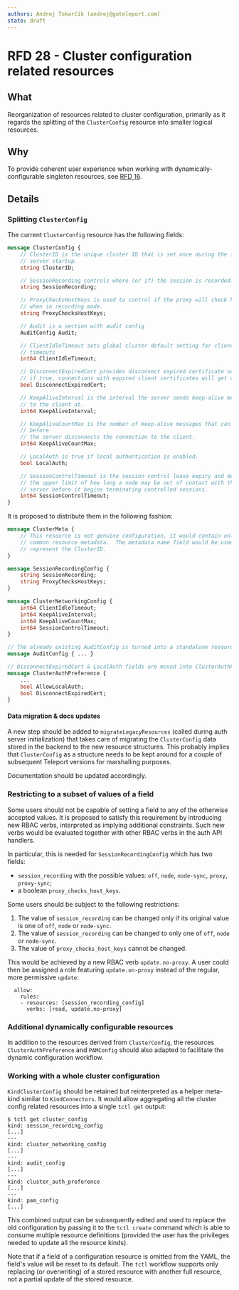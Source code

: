 ```yaml
---
authors: Andrej Tokarčík (andrej@goteleport.com)
state: draft
---
```


# RFD 28 - Cluster configuration related resources

## What

Reorganization of resources related to cluster configuration, primarily as it
regards the splitting of the `ClusterConfig` resource into smaller logical
resources.

## Why

To provide coherent user experience when working with dynamically-configurable singleton resources,
see [RFD 16](https://github.com/gravitational/teleport/blob/master/rfd/0016-dynamic-configuration.md).

## Details

### Splitting `ClusterConfig`

The current `ClusterConfig` resource has the following fields:

```proto
message ClusterConfig {
    // ClusterID is the unique cluster ID that is set once during the first auth
    // server startup.
    string ClusterID;

    // SessionRecording controls where (or if) the session is recorded.
    string SessionRecording;

    // ProxyChecksHostKeys is used to control if the proxy will check host keys
    // when in recording mode.
    string ProxyChecksHostKeys;

    // Audit is a section with audit config
    AuditConfig Audit;

    // ClientIdleTimeout sets global cluster default setting for client idle
    // timeouts
    int64 ClientIdleTimeout;

    // DisconnectExpiredCert provides disconnect expired certificate setting -
    // if true, connections with expired client certificates will get disconnected
    bool DisconnectExpiredCert;

    // KeepAliveInterval is the interval the server sends keep-alive messsages
    // to the client at.
    int64 KeepAliveInterval;

    // KeepAliveCountMax is the number of keep-alive messages that can be missed
    // before
    // the server disconnects the connection to the client.
    int64 KeepAliveCountMax;

    // LocalAuth is true if local authentication is enabled.
    bool LocalAuth;

    // SessionControlTimeout is the session control lease expiry and defines
    // the upper limit of how long a node may be out of contact with the auth
    // server before it begins terminating controlled sessions.
    int64 SessionControlTimeout;
}
```

It is proposed to distribute them in the following fashion:

```proto
message ClusterMeta {
    // This resource is not genuine configuration, it would contain only the
    // common resource metadata.  The metadata name field would be used to
    // represent the ClusterID.
}

message SessionRecordingConfig {
    string SessionRecording;
    string ProxyChecksHostKeys;
}

message ClusterNetworkingConfig {
    int64 ClientIdleTimeout;
    int64 KeepAliveInterval;
    int64 KeepAliveCountMax;
    int64 SessionControlTimeout;
}

// The already existing AuditConfig is turned into a standalone resource.
message AuditConfig { ... }

// DisconnectExpiredCert & LocalAuth fields are moved into ClusterAuthPreference.
message ClusterAuthPreference {
    ...
    bool AllowLocalAuth;
    bool DisconnectExpiredCert;
}
```

#### Data migration & docs updates

A new step should be added to `migrateLegacyResources` (called during auth
server initialization) that takes care of migrating the `ClusterConfig` data
stored in the backend to the new resource structures.  This probably implies
that `ClusterConfig` as a structure needs to be kept around for a couple of
subsequent Teleport versions for marshalling purposes.

Documentation should be updated accordingly.

### Restricting to a subset of values of a field

Some users should not be capable of setting a field to any of the otherwise
accepted values.  It is proposed to satisfy this requirement by introducing new
RBAC verbs, interpreted as implying additional constraints. Such new verbs
would be evaluated together with other RBAC verbs in the auth API handlers.

In particular, this is needed for `SessionRecordingConfig` which has two
fields:
* `session_recording` with the possible values: `off`, `node`, `node-sync`,
  `proxy`, `proxy-sync`;
* a boolean `proxy_checks_host_keys`.

Some users should be subject to the following restrictions:
1. The value of `session_recording` can be changed only if its original value
   is one of `off`, `node` or `node-sync`.
1. The value of `session_recording` can be changed to only one of `off`, `node`
   or `node-sync`.
1. The value of `proxy_checks_host_keys` cannot be changed.

This would be achieved by a new RBAC verb `update.no-proxy`. A user could then
be assigned a role featuring `update.on-proxy` instead of the regular, more
permissive `update`:
```
  allow:
    rules:
    - resources: [session_recording_config]
      verbs: [read, update.no-proxy]
```

### Additional dynamically configurable resources

In addition to the resources derived from `ClusterConfig`, the resources
`ClusterAuthPreference` and `PAMConfig` should also adapted to facilitate
the dynamic configuration workflow.

### Working with a whole cluster configuration

`KindClusterConfig` should be retained but reinterpreted as a helper meta-kind
similar to `KindConnectors`. It would allow aggregating all the cluster config
related resources into a single `tctl get` output:

```
$ tctl get cluster_config
kind: session_recording_config
[...]
---
kind: cluster_networking_config
[...]
---
kind: audit_config
[...]
---
kind: cluster_auth_preference
[...]
---
kind: pam_config
[...]
```

This combined output can be subsequently edited and used to replace the old
configuration by passing it to the `tctl create` command which is able to
consume multiple resource definitions (provided the user has the privileges
needed to update all the resource kinds).

Note that if a field of a configuration resource is omitted from the YAML, the
field's value will be reset to its default.  The `tctl` workflow supports only
replacing (or overwriting) of a stored resource with another full resource,
not a partial update of the stored resource.
